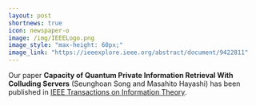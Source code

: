 ```yaml
---
layout: post
shortnews: true
icon: newspaper-o
image: /img/IEEELogo.png
image_style: "max-height: 60px;"
image_link: "https://ieeexplore.ieee.org/abstract/document/9422811"
---
```


Our paper **Capacity of Quantum Private Information Retrieval With Colluding Servers** (Seunghoan Song and Masahito Hayashi) has been published in [IEEE Transactions on Information Theory](https://ieeexplore.ieee.org/abstract/document/9422811).


